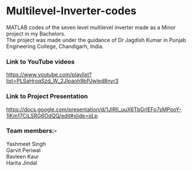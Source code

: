 # Multilevel-Inverter-codes
MATLAB codes of the seven level multilevel inverter made as a Minor project in my Bachelors.   
The project was made under the guidance of Dr Jagdish Kumar in Punjab Engineering College, Chandigarh, India.   

### Link to YouTube videos
https://www.youtube.com/playlist?list=PLSaHroqSzd_W_2Jlpaoh9bPJwled8nyr3

### Link to Project Presentation
https://docs.google.com/presentation/d/1JIRII_uuX6TbGrlEFo7sMPooY-1lKm17CiLSRG6OdQQ/edit#slide=id.p

### Team members:-
Yashmeet Singh  
Garvit Periwal  
Bavleen Kaur  
Harita Jindal  
